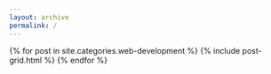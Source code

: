 ```yaml
---
layout: archive
permalink: /
---
```

<!-- pagination related link https://learn.cloudcannon.com/jekyll/looping-in-liquid/ -->
<!-- limit: 30 -->
<div class="tiles">
{% for post in site.categories.web-development %}
	{% include post-grid.html %}
{% endfor %}
</div><!-- /.tiles -->
